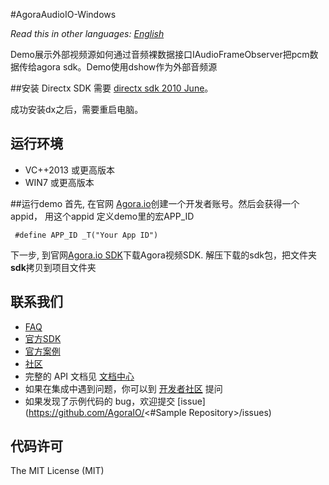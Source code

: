  #AgoraAudioIO-Windows

*Read this in other languages: [English](README.md)*

Demo展示外部视频源如何通过音频裸数据接口IAudioFrameObserver把pcm数据传给agora sdk。Demo使用dshow作为外部音频源

##安装 Directx SDK
需要 [directx sdk 2010 June](https://www.microsoft.com/en-us/download/confirmation.aspx?id=6812)。

成功安装dx之后，需要重启电脑。

## 运行环境
* VC++2013 或更高版本
* WIN7 或更高版本


##运行demo
首先, 在官网 [Agora.io](https://dashboard.agora.io/signin/)创建一个开发者账号。然后会获得一个appid， 用这个appid 定义demo里的宏APP_ID

```
 #define APP_ID _T("Your App ID")
```

下一步, 到官网[Agora.io SDK](https://docs.agora.io/en/Agora%20Platform/downloads)下载Agora视频SDK. 解压下载的sdk包，把文件夹**sdk**拷贝到项目文件夹

## 联系我们

- [FAQ](https://docs.agora.io/cn/faq)
- [官方SDK](Github:https://github.com/AgoraIO)
- [官方案例](Github:https://github.com/AgoraIO-usecase)
- [社区](Github:https://github.com/AgoraIO-Community)
- 完整的 API 文档见 [文档中心](https://docs.agora.io/cn/)
- 如果在集成中遇到问题，你可以到 [开发者社区](https://rtcdeveloper.com/) 提问
- 如果发现了示例代码的 bug，欢迎提交 [issue](https://github.com/AgoraIO/<#Sample Repository>/issues)

## 代码许可

The MIT License (MIT)

